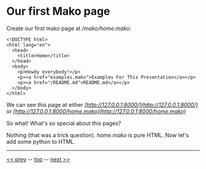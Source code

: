 Our first Mako page
=========

Create our first mako page at _/mako/home.mako_:

    <!DOCTYPE html>
    <html lang="en">
      <head>
        <title>Home</title>
      </head>
      <body>
        <p>Howdy everybody!</p>
        <p><a href="examples.mako">Examples For This Presentation</a></p>
        <p><a href="/README.md">README.md</a></p>
      </body>
    </html>

We can see this page at either _[http://127.0.0.1:8000/](http://127.0.0.1:8000/)_ or _[http://127.0.0.1:8000/home.mako](http://127.0.0.1:8000/home.mako)_

So what! What's so special about this pages?

Nothing (that was a trick question).  _home.mako_ is pure HTML. Now let's add some python to HTML.

------

[&lt;&lt; prev](04.md) -- [top](../README.md) -- [next &gt;&gt;](06.md)
